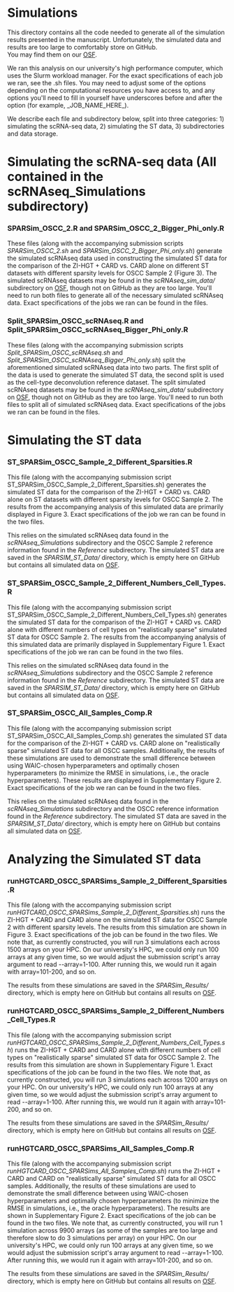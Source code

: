 # Simulations

This directory contains all the code needed to generate all of the simulation results presented in the manuscript.
Unfortunately, the simulated data and results are too large to comfortably store on GitHub.  
You may find them on our [OSF](https://osf.io/kygsx/).

We ran this analysis on our university's high performance computer, which uses the Slurm workload manager.
For the exact specifications of each job we ran, see the .sh files.  You may need to adjust some of the
options depending on the computational resources you have access to, and any options you'll need to fill in yourself have 
underscores before and after the option (for example, \_JOB\_NAME\_HERE\_).

We describe each file and subdirectory below, split into three categories: 1) simulating the scRNA-seq data, 2) simulating the ST data, 3) subdirectories and data storage.

# Simulating the scRNA-seq data (All contained in the scRNAseq_Simulations subdirectory)

### SPARSim_OSCC_2.R and SPARSim_OSCC_2_Bigger_Phi_only.R

These files (along with the accompanying submission scripts _SPARSim_OSCC_2.sh_ and _SPARSim_OSCC_2_Bigger_Phi_only.sh_) generate the simulated scRNAseq data used in constructing the simulated
ST data for the comparison of the ZI-HGT + CARD vs. CARD alone on different ST datasets with different
sparsity levels for OSCC Sample 2 (Figure 3).  The simulated scRNAseq datasets may be found in the _scRNAseq_sim_data/_ subdirectory on [OSF](https://osf.io/kygsx/), though not on GitHub as they are too large.
You'll need to run both files to generate all of the necessary simulated scRNAseq data.  Exact specifications
of the jobs we ran can be found in the files.

### Split_SPARSim_OSCC_scRNAseq.R and Split_SPARSim_OSCC_scRNAseq_Bigger_Phi_only.R

These files (along with the accompanying submission scripts _Split_SPARSim_OSCC_scRNAseq.sh_ and _Split_SPARSim_OSCC_scRNAseq_Bigger_Phi_only.sh_) split the aforementioned simulated scRNAseq data into 
two parts.  The first split of the data is used to generate the simulated ST data, the second split is used
as the cell-type deconvolution reference dataset.  The split simulated scRNAseq datasets may be found in the _scRNAseq_sim_data/_ subdirectory on [OSF](https://osf.io/kygsx/), though not on GitHub as they are too large.
You'll need to run both files to split all of simulated scRNAseq data.  Exact specifications
of the jobs we ran can be found in the files.

# Simulating the ST data

### ST_SPARSim_OSCC_Sample_2_Different_Sparsities.R

This file (along with the accompanying submission script ST_SPARSim_OSCC_Sample_2_Different_Sparsities.sh) generates
the simulated ST data for the comparison of the ZI-HGT + CARD vs. CARD alone on ST datasets with different
sparsity levels for OSCC Sample 2.  The results from the accompanying analysis of this simulated data are primarily displayed in Figure 3.  Exact specifications
of the job we ran can be found in the two files.

This relies on the simulated scRNAseq data found in the _scRNAseq_Simulations_ subdirectory and the OSCC Sample 2
reference information found in the _Reference_ subdirectory.  The simulated ST data are saved in the _SPARSIM_ST_Data/_ directory, which is empty here on GitHub but contains all simulated data on [OSF](https://osf.io/kygsx/).

### ST_SPARSim_OSCC_Sample_2_Different_Numbers_Cell_Types.R

This file (along with the accompanying submission script ST_SPARSim_OSCC_Sample_2_Different_Numbers_Cell_Types.sh) generates
the simulated ST data for the comparison of the ZI-HGT + CARD vs. CARD alone with different
numbers of cell types on "realistically sparse" simulated ST data for OSCC Sample 2.  The results from the accompanying analysis of this simulated data are primarily displayed in Supplementary Figure 1.  Exact specifications of the job we ran can be found in the two files.

This relies on the simulated scRNAseq data found in the _scRNAseq_Simulations_ subdirectory and the OSCC Sample 2
reference information found in the _Reference_ subdirectory.  The simulated ST data are saved in the _SPARSIM_ST_Data/_ directory, which is empty here on GitHub but contains all simulated data on [OSF](https://osf.io/kygsx/).

### ST_SPARSim_OSCC_All_Samples_Comp.R

This file (along with the accompanying submission script ST_SPARSim_OSCC_All_Samples_Comp.sh) generates
the simulated ST data for the comparison of the ZI-HGT + CARD vs. CARD alone on "realistically sparse" simulated ST data for all OSCC samples.  Additionally, the results of these simulations are used to demonstrate the small difference between using WAIC-chosen hyperparameters and optimally chosen hyperparameters (to minimize the RMSE in simulations, i.e., the oracle hyperparameters).  These results are displayed in Supplementary Figure 2.  Exact specifications of the job we ran can be found in the two files.

This relies on the simulated scRNAseq data found in the _scRNAseq_Simulations_ subdirectory and the OSCC
reference information found in the _Reference_ subdirectory.  The simulated ST data are saved in the _SPARSIM_ST_Data/_ directory, which is empty here on GitHub but contains all simulated data on [OSF](https://osf.io/kygsx/).

# Analyzing the Simulated ST data

### runHGTCARD_OSCC_SPARSims_Sample_2_Different_Sparsities.R

This file (along with the accompanying submission script _runHGTCARD_OSCC_SPARSims_Sample_2_Different_Sparsities.sh_) runs the ZI-HGT + CARD and CARD alone on the simulated ST data for OSCC Sample 2 with different sparsity levels.  The results from this simulation are shown in Figure 3.  Exact specifications of the job can be found in the two files.  We note that, as currently constructed, you will run 3 simulations each across 1500 arrays on your HPC.  On our university's HPC, we could only run 100 arrays at any given time, so we would adjust the submission script's array argument to read --array=1-100.  After running this, we would run it again with array=101-200, and so on.

The results from these simulations are saved in the _SPARSim_Results/_ directory, which is empty here on GitHub but contains all results on [OSF](https://osf.io/kygsx/).

### runHGTCARD_OSCC_SPARSims_Sample_2_Different_Numbers_Cell_Types.R

This file (along with the accompanying submission script _runHGTCARD_OSCC_SPARSims_Sample_2_Different_Numbers_Cell_Types.sh_) runs the ZI-HGT + CARD and CARD alone with different numbers of cell types on "realistically sparse" simulated ST data for OSCC Sample 2.  The results from this simulation are shown in Supplementary Figure 1.  Exact specifications of the job can be found in the two files.  We note that, as currently constructed, you will run 3 simulations each across 1200 arrays on your HPC.  On our university's HPC, we could only run 100 arrays at any given time, so we would adjust the submission script's array argument to read --array=1-100.  After running this, we would run it again with array=101-200, and so on.

The results from these simulations are saved in the _SPARSim_Results/_ directory, which is empty here on GitHub but contains all results on [OSF](https://osf.io/kygsx/).

### runHGTCARD_OSCC_SPARSims_All_Samples_Comp.R

This file (along with the accompanying submission script _runHGTCARD_OSCC_SPARSims_All_Samples_Comp.sh_) runs the ZI-HGT + CARD and CARD on "realistically sparse" simulated ST data for all OSCC samples.  Additionally, the results of these simulations are used to demonstrate the small difference between using WAIC-chosen hyperparameters and optimally chosen hyperparameters (to minimize the RMSE in simulations, i.e., the oracle hyperparameters).  The results are shown in Supplementary Figure 2.  Exact specifications of the job can be found in the two files.  We note that, as currently constructed, you will run 1 simulation across 9900 arrays (as some of the samples are too large and therefore slow to do 3 simulations per array) on your HPC.  On our university's HPC, we could only run 100 arrays at any given time, so we would adjust the submission script's array argument to read --array=1-100.  After running this, we would run it again with array=101-200, and so on.

The results from these simulations are saved in the _SPARSim_Results/_ directory, which is empty here on GitHub but contains all results on [OSF](https://osf.io/kygsx/).


